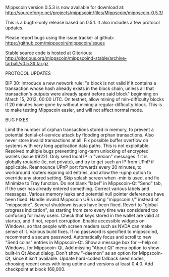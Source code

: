 Mippscoin version 0.5.3 is now available for download at:
http://sourceforge.net/projects/mippscoin/files/Mippscoin/mippscoin-0.5.3/

This is a bugfix-only release based on 0.5.1.
It also includes a few protocol updates.

Please report bugs using the issue tracker at github:
https://github.com/mippscoin/mippscoin/issues

Stable source code is hosted at Gitorious:
http://gitorious.org/mippscoin/mippscoind-stable/archive-tarball/v0.5.3#.tar.gz

PROTOCOL UPDATES

BIP 30: Introduce a new network rule: "a block is not valid if it contains a transaction whose hash already exists in the block chain, unless all that transaction's outputs were already spent before said block" beginning on March 15, 2012, 00:00 UTC.
On testnet, allow mining of min-difficulty blocks if 20 minutes have gone by without mining a regular-difficulty block. This is to make testing Mippscoin easier, and will not affect normal mode.

BUG FIXES

Limit the number of orphan transactions stored in memory, to prevent a potential denial-of-service attack by flooding orphan transactions. Also never store invalid transactions at all.
Fix possible buffer overflow on systems with very long application data paths. This is not exploitable.
Resolved multiple bugs preventing long-term unlocking of encrypted wallets
(issue #922).
Only send local IP in "version" messages if it is globally routable (ie, not private), and try to get such an IP from UPnP if applicable.
Reannounce UPnP port forwards every 20 minutes, to workaround routers expiring old entries, and allow the -upnp option to override any stored setting.
Skip splash screen when -min is used, and fix Minimize to Tray function.
Do not blank "label" in Mippscoin-Qt "Send" tab, if the user has already entered something.
Correct various labels and messages.
Various memory leaks and potential null pointer deferences have been fixed.
Handle invalid Mippscoin URIs using "mippscoin://" instead of "mippscoin:".
Several shutdown issues have been fixed.
Revert to "global progress indication", as starting from zero every time was considered too confusing for many users.
Check that keys stored in the wallet are valid at startup, and if not, report corruption.
Enable accessible widgets on Windows, so that people with screen readers such as NVDA can make sense of it.
Various build fixes.
If no password is specified to mippscoind, recommend a secure password.
Automatically focus and scroll to new "Send coins" entries in Mippscoin-Qt.
Show a message box for --help on Windows, for Mippscoin-Qt.
Add missing "About Qt" menu option to show built-in Qt About dialog.
Don't show "-daemon" as an option for Mippscoin-Qt, since it isn't available.
Update hard-coded fallback seed nodes, choosing recent ones with long uptime and versions at least 0.4.0.
Add checkpoint at block 168,000.
